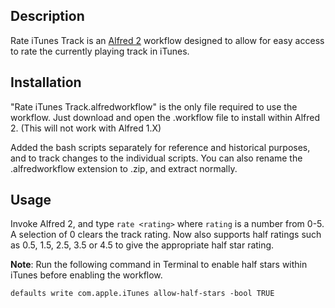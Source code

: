 ## Description
Rate iTunes Track is an [Alfred 2](http://www.alfredapp.com) workflow designed to allow for easy access to rate the currently playing track in iTunes.


## Installation

"Rate iTunes Track.alfredworkflow" is the only file required to use the workflow. Just download and open the .workflow file to install within Alfred 2. (This will not work with Alfred 1.X)  

Added the bash scripts separately for reference and historical purposes, and to track changes to the individual scripts. You can also rename the .alfredworkflow extension to .zip, and extract normally.


## Usage

Invoke Alfred 2, and type `rate <rating>` where `rating` is a number from 0-5. 
A selection of 0 clears the track rating. Now also supports half ratings such as 0.5, 1.5, 2.5, 3.5 or 4.5 to give the appropriate half star rating. 

**Note**: Run the following command in Terminal to enable half stars within iTunes before enabling the workflow.

`defaults write com.apple.iTunes allow-half-stars -bool TRUE`

